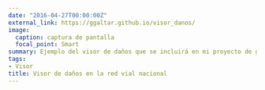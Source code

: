 ```yaml
---
date: "2016-04-27T00:00:00Z"
external_link: https://ggaltar.github.io/visor_danos/
image:
  caption: captura de pantalla
  focal_point: Smart
summary: Ejemplo del visor de daños que se incluirá en mi proyecto de graduación.
tags:
- Visor
title: Visor de daños en la red vial nacional
---
```


